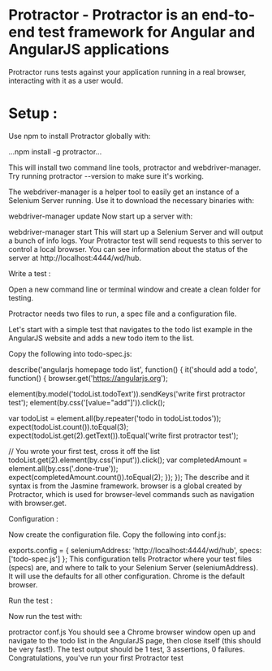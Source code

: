 # Protractor - Protractor is an end-to-end test framework for Angular and AngularJS applications

Protractor runs tests against your application running in a real browser, interacting with it as a user would.

# Setup :

Use npm to install Protractor globally with:

...npm install -g protractor...

This will install two command line tools, protractor and webdriver-manager. Try running protractor --version to make sure it's working.

The webdriver-manager is a helper tool to easily get an instance of a Selenium Server running. Use it to download the necessary binaries with:

webdriver-manager update Now start up a server with:

webdriver-manager start This will start up a Selenium Server and will output a bunch of info logs. Your Protractor test will send requests to this server to control a local browser. You can see information about the status of the server at http://localhost:4444/wd/hub.

Write a test :

Open a new command line or terminal window and create a clean folder for testing.

Protractor needs two files to run, a spec file and a configuration file.

Let's start with a simple test that navigates to the todo list example in the AngularJS website and adds a new todo item to the list.

Copy the following into todo-spec.js:

describe('angularjs homepage todo list', function() { it('should add a todo', function() { browser.get('https://angularjs.org');

element(by.model('todoList.todoText')).sendKeys('write first protractor test');
element(by.css('[value="add"]')).click();

var todoList = element.all(by.repeater('todo in todoList.todos'));
expect(todoList.count()).toEqual(3);
expect(todoList.get(2).getText()).toEqual('write first protractor test');

// You wrote your first test, cross it off the list
todoList.get(2).element(by.css('input')).click();
var completedAmount = element.all(by.css('.done-true'));
expect(completedAmount.count()).toEqual(2);
}); }); The describe and it syntax is from the Jasmine framework. browser is a global created by Protractor, which is used for browser-level commands such as navigation with browser.get.

Configuration :

Now create the configuration file. Copy the following into conf.js:

exports.config = { seleniumAddress: 'http://localhost:4444/wd/hub', specs: ['todo-spec.js'] }; This configuration tells Protractor where your test files (specs) are, and where to talk to your Selenium Server (seleniumAddress). It will use the defaults for all other configuration. Chrome is the default browser.

Run the test :

Now run the test with:

protractor conf.js You should see a Chrome browser window open up and navigate to the todo list in the AngularJS page, then close itself (this should be very fast!). The test output should be 1 test, 3 assertions, 0 failures. Congratulations, you've run your first Protractor test
